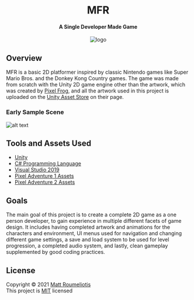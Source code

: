 <div align="center">
    <h1>MFR</h1>
    <h4>A Single Developer Made Game</h4>
    <img src="./Demo/MFR-Logo.png" alt="logo"/>
</div>

## Overview

MFR is a basic 2D platformer inspired by classic Nintendo games like Super Mario Bros. and the Donkey Kong Country games. The game was made from scratch with the Unity 2D game engine other than the artwork, which was created by [Pixel Frog](https://assetstore.unity.com/publishers/44925), and all the artwork used in this project is uploaded on the [Unity Asset Store](https://assetstore.unity.com/) on their page.

### Early Sample Scene

![alt text][demo]

[demo]: ./Demo/SampleScene.gif

## Tools and Assets Used

* [Unity](https://unity.com/)
* [C# Programming Language](https://docs.microsoft.com/en-us/dotnet/csharp/)
* [Visual Studio 2019](https://visualstudio.microsoft.com/vs/)
* [Pixel Adventure 1 Assets](https://assetstore.unity.com/packages/2d/characters/pixel-adventure-1-155360)
* [Pixel Adventure 2 Assets](https://assetstore.unity.com/packages/2d/characters/pixel-adventure-2-155418)

## Goals

The main goal of this project is to create a complete 2D game as a one person developer, to gain experience in multiple different facets of game design. It includes having completed artwork and animations for the characters and environment, UI menus used for navigation and changing different game settings, a save and load system to be used for level progression, a completed audio system, and lastly, clean gameplay supplemented by good coding practices.

## License

Copyright © 2021 [Matt Roumeliotis](https://github.com/MattRoumo27)  
This project is [MIT](./LICENSE) licensed

